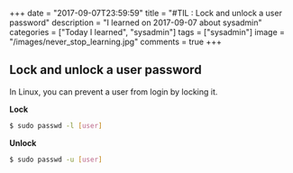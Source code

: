 +++
date = "2017-09-07T23:59:59"
title = "#TIL : Lock and unlock a user password"
description = "I learned on 2017-09-07 about sysadmin"
categories = ["Today I learned", "sysadmin"]
tags = ["sysadmin"]
image = "/images/never_stop_learning.jpg"
comments = true
+++



## Lock and unlock a user password

In Linux, you can prevent a user from login by locking it.

**Lock**

```bash
$ sudo passwd -l [user]
```

**Unlock**

```bash
$ sudo passwd -u [user]
```
